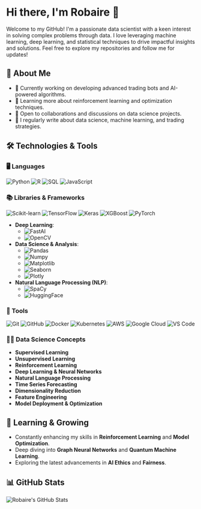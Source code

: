 # Hi there, I'm Robaire 👋

Welcome to my GitHub! I'm a passionate data scientist with a keen interest in solving complex problems through data. I love leveraging machine learning, deep learning, and statistical techniques to drive impactful insights and solutions. Feel free to explore my repositories and follow me for updates!

## 🚀 About Me
- 🔭 Currently working on developing advanced trading bots and AI-powered algorithms.
- 🌱 Learning more about reinforcement learning and optimization techniques.
- 👯 Open to collaborations and discussions on data science projects.
- 📝 I regularly write about data science, machine learning, and trading strategies.

## 🛠️ Technologies & Tools

### 🖥️ Languages
![Python](https://img.shields.io/badge/-Python-blue)
![R](https://img.shields.io/badge/-R-lightgrey)
![SQL](https://img.shields.io/badge/-SQL-darkblue)
![JavaScript](https://img.shields.io/badge/-JavaScript-yellow)

### 📚 Libraries & Frameworks
![Scikit-learn](https://img.shields.io/badge/-Scikit--learn-lightgreen)
![TensorFlow](https://img.shields.io/badge/-TensorFlow-orange)
![Keras](https://img.shields.io/badge/-Keras-red)
![XGBoost](https://img.shields.io/badge/-XGBoost-yellowgreen)
![PyTorch](https://img.shields.io/badge/-PyTorch-red)

- **Deep Learning**:
  - ![FastAI](https://img.shields.io/badge/-FastAI-blue)
  - ![OpenCV](https://img.shields.io/badge/-OpenCV-lightblue)
- **Data Science & Analysis**:
  - ![Pandas](https://img.shields.io/badge/-Pandas-blueviolet)
  - ![Numpy](https://img.shields.io/badge/-Numpy-green)
  - ![Matplotlib](https://img.shields.io/badge/-Matplotlib-orange)
  - ![Seaborn](https://img.shields.io/badge/-Seaborn-darkgreen)
  - ![Plotly](https://img.shields.io/badge/-Plotly-lightblue)
- **Natural Language Processing (NLP)**:
  - ![SpaCy](https://img.shields.io/badge/-SpaCy-blue)
  - ![HuggingFace](https://img.shields.io/badge/-Hugging--Face-green)

### 🧰 Tools
![Git](https://img.shields.io/badge/-Git-red)
![GitHub](https://img.shields.io/badge/-GitHub-darkgrey)
![Docker](https://img.shields.io/badge/-Docker-blue)
![Kubernetes](https://img.shields.io/badge/-Kubernetes-lightgrey)
![AWS](https://img.shields.io/badge/-AWS-orange)
![Google Cloud](https://img.shields.io/badge/-Google%20Cloud-lightblue)
![VS Code](https://img.shields.io/badge/-VS%20Code-darkblue)

### 🧑‍💻 Data Science Concepts
- **Supervised Learning**
- **Unsupervised Learning**
- **Reinforcement Learning**
- **Deep Learning & Neural Networks**
- **Natural Language Processing**
- **Time Series Forecasting**
- **Dimensionality Reduction**
- **Feature Engineering**
- **Model Deployment & Optimization**

## 🌱 Learning & Growing
- Constantly enhancing my skills in **Reinforcement Learning** and **Model Optimization**.
- Deep diving into **Graph Neural Networks** and **Quantum Machine Learning**.
- Exploring the latest advancements in **AI Ethics** and **Fairness**.

## 📊 GitHub Stats
![Robaire's GitHub Stats](https://github-readme-stats.vercel.app/api?username=SpikeyBaire&show_icons=true&count_private=true&hide=prs&theme=radical)

